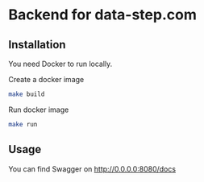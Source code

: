 # Backend for data-step.com

## Installation
You need Docker to run locally.

Create a docker image

```bash
make build
```

Run docker image

```bash
make run
```

## Usage

You can find Swagger on http://0.0.0.0:8080/docs